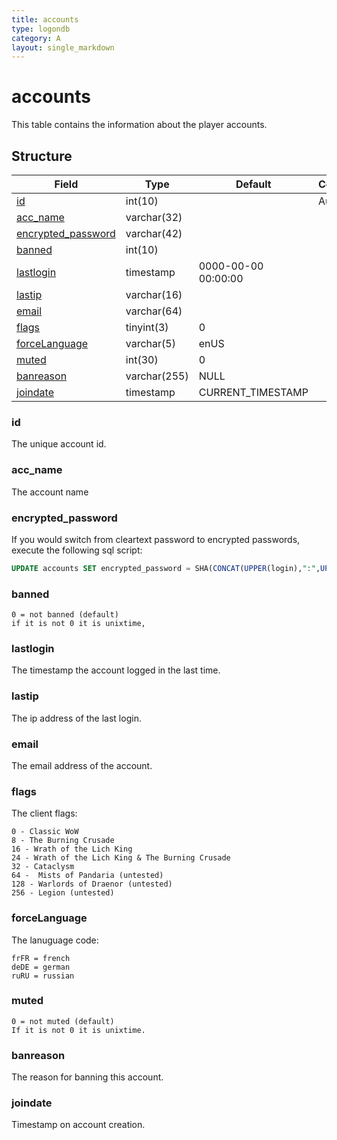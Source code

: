 ```yaml
---
title: accounts
type: logondb
category: A
layout: single_markdown
---
```


# accounts
This table contains the information about the player accounts.

## Structure

Field                                     | Type         | Default             | Comment 
----------------------------------------- | ------------ | ------------------- | --------
[id](#id)                                 | int(10)      |                     | Auto Num
[acc_name](#acc_name)                     | varchar(32)  |                     |         
[encrypted_password](#encrypted_password) | varchar(42)  |                     |         
[banned](#banned)                         | int(10)      |                     |         
[lastlogin](#lastlogin)                   | timestamp    | 0000-00-00 00:00:00 |         
[lastip](#lastip)                         | varchar(16)  |                     |         
[email](#email)                           | varchar(64)  |                     |         
[flags](#flags)                           | tinyint(3)   | 0                   |         
[forceLanguage](#forceLanguage)           | varchar(5)   | enUS                |         
[muted](#muted)                           | int(30)      | 0                   |         
[banreason](#banreason)                   | varchar(255) | NULL                |         
[joindate](#joindate)                     | timestamp    | CURRENT_TIMESTAMP   |         

### id

The unique account id.

### acc_name

The account name

### encrypted_password

If you would switch from cleartext password to encrypted passwords, execute the following sql script:

```sql
UPDATE accounts SET encrypted_password = SHA(CONCAT(UPPER(login),":",UPPER(password)));
```

### banned

    0 = not banned (default)
    if it is not 0 it is unixtime,

### lastlogin

The timestamp the account logged in the last time.

### lastip

The ip address of the last login.

### email

The email address of the account.

### flags

The client flags:

    0 - Classic WoW
    8 - The Burning Crusade
    16 - Wrath of the Lich King
    24 - Wrath of the Lich King & The Burning Crusade
    32 - Cataclysm
    64 -  Mists of Pandaria (untested)
    128 - Warlords of Draenor (untested)
    256 - Legion (untested)

### forceLanguage

The lanuguage code:

    frFR = french
    deDE = german
    ruRU = russian

### muted

    0 = not muted (default)
    If it is not 0 it is unixtime.

### banreason

The reason for banning this account.

### joindate

Timestamp on account creation.
